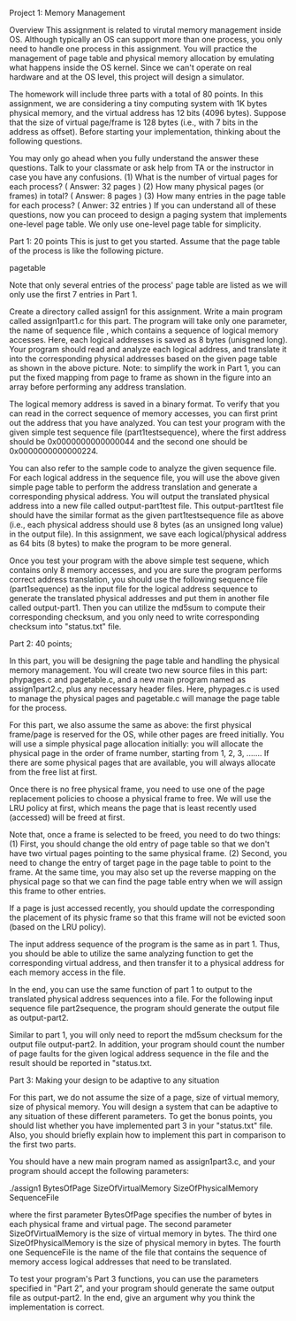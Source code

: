 Project 1: Memory Management


Overview
This assignment is related to virutal memory management inside OS. Although typically an OS can support more than one process, you only need to handle one process in this assignment. You will practice the management of page table and physical memory allocation by emulating what happens inside the OS kernel. Since we can't operate on real hardware and at the OS level, this project will design a simulator. 

The homework will include three parts with a total of 80 points. 
In this assignment, we are considering a tiny computing system with 1K bytes physical memory, and the virtual address has 12 bits (4096 bytes). Suppose that the size of virtual page/frame is 128 bytes (i.e., with 7 bits in the address as offset). Before starting your implementation, thinking about the following questions. 

You may only go ahead when you fully understand the answer these questions. Talk to your classmate or ask help from TA or the instructor in case you have any confusions. 
(1) What is the number of virtual pages for each process? ( Answer: 32 pages ) 
(2) How many physical pages (or frames) in total? ( Answer: 8 pages ) 
(3) How many entries in the page table for each process? ( Anwer: 32 entries ) 
If you can understand all of these questions, now you can proceed to design a paging system that implements one-level page table. We only use one-level page table for simplicity. 

Part 1: 20 points
This is just to get you started. Assume that the page table of the process is like the following picture.

pagetable 


Note that only several entries of the process' page table are listed as we will only use the first 7 entries in Part 1. 

Create a directory called assign1 for this assignment. Write a main program called assign1part1.c for this part. The program will take only one parameter, the name of sequence file , which contains a sequence of logical memory accesses. Here, each logical addresses is saved as 8 bytes (unisgned long). Your program should read and analyze each logical address, and translate it into the corresponding physical addresses based on the given page table as shown in the above picture. Note: to simplify the work in Part 1, you can put the fixed mapping from page to frame as shown in the figure into an array before performing any address translation. 

The logical memory address is saved in a binary format. To verify that you can read in the correct sequence of memory accesses, you can first print out the address that you have analyzed. You can test your program with the given simple test sequence file (part1testsequence), where the first address should be 0x0000000000000044 and the second one should be 0x0000000000000224.

You can also refer to the sample code to analyze the given sequence file. For each logical address in the sequence file, you will use the above given simple page table to perform the address translation and generate a corresponding physical address. You will output the translated physical address into a new file called output-part1test file. This output-part1test file should have the similar format as the given part1testsequence file as above (i.e., each physical address should use 8 bytes (as an unsigned long value) in the output file). In this assignment, we save each logical/physical address as 64 bits (8 bytes) to make the program to be more general.

Once you test your program with the above simple test sequene, which contains only 8 memory accesses, and you are sure the program performs correct address translation, you should use the following sequence file (part1sequence) as the input file for the logical address sequence to generate the translated physical addresses and put them in another file called output-part1. Then you can utilize the md5sum to compute their corresponding checksum, and you only need to write corresponding checksum into "status.txt" file. 

Part 2: 40 points;

In this part, you will be designing the page table and handling the physical memory management. You will create two new source files in this part: phypages.c and pagetable.c, and a new main program named as assign1part2.c, plus any necessary header files. Here, phypages.c is used to manage the physical pages and pagetable.c will manage the page table for the process. 

For this part, we also assume the same as above: the first physical frame/page is reserved for the OS, while other pages are freed initially. You will use a simple physical page allocation initially: 
you will allocate the physical page in the order of frame number, starting from 1, 2, 3, ....... If there are some physical pages that are available, you will always allocate from the free list at first. 

Once there is no free physical frame, you need to use one of the page replacement policies to choose a physical frame to free. We will use the LRU policy at first, which means the page that is least recently used (accessed) will be freed at first. 

Note that, once a frame is selected to be freed, you need to do two things:
(1) First, you should change the old entry of page table so that we don't have two virtual pages pointing to the same physical frame.
(2) Second, you need to change the entry of target page in the page table to point to the frame. At the same time, you may also set up the reverse mapping on the physical page so that we can find the page table entry when we will assign this frame to other entries.

If a page is just accessed recently, you should update the corresponding the placement of its physic frame so that this frame will not be evicted soon (based on the LRU policy).

The input address sequence of the program is the same as in part 1. Thus, you should be able to utilize the same analyzing function to get the corresponding virtual address, and then transfer it to a physical address for each memory access in the file. 

In the end, you can use the same function of part 1 to output to the translated physical address sequences into a file. For the following input sequence file part2sequence, the program should generate the output file as output-part2. 

Similar to part 1, you will only need to report the md5sum checksum for the output file output-part2. In addition, your program should count the number of page faults for the given logical address sequence in the file and the result should be reported in "status.txt. 

Part 3: Making your design to be adaptive to any situation

For this part, we do not assume the size of a page, size of virtual memory, size of physical memory. You will design a system that can be adaptive to any situation of these different parameters. To get the bonus points, you should list whether you have implemented part 3 in your "status.txt" file. Also, you should briefly explain how to implement this part in comparison to the first two parts. 

You should have a new main program named as assign1part3.c, and your program should accept the following parameters:

./assign1 BytesOfPage SizeOfVirtualMemory SizeOfPhysicalMemory SequenceFile 

where the first parameter BytesOfPage specifies the number of bytes in each physical frame and virtual page. The second parameter SizeOfVirtualMemory is the size of virtual memory in bytes. The third one SizeOfPhysicalMemory is the size of physical memory in bytes. The fourth one SequenceFile is the name of the file that contains the sequence of memory access logical addresses that need to be translated. 

To test your program's Part 3 functions, you can use the parameters specified in "Part 2", and your program should generate the same output file as output-part2. In the end, give an argument why you think the implementation is correct.
